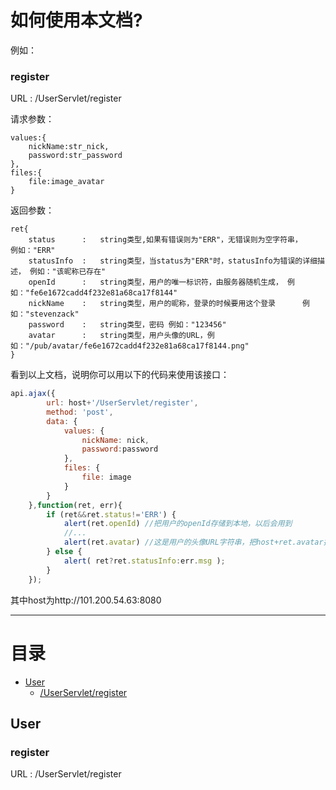 # 如何使用本文档?

例如：

### register

URL : /UserServlet/register

请求参数：

	values:{
		nickName:str_nick,
		password:str_password
	},
	files:{
		file:image_avatar
	}

返回参数：

	ret{
		status		:	string类型,如果有错误则为"ERR"，无错误则为空字符串，	例如："ERR"
		statusInfo	:	string类型，当status为"ERR"时，statusInfo为错误的详细描述，	例如："该昵称已存在"
		openId		:	string类型，用户的唯一标识符，由服务器随机生成，	例如："fe6e1672cadd4f232e81a68ca17f8144"
		nickName	:	string类型，用户的昵称，登录的时候要用这个登录		例如："stevenzack"
		password	:	string类型，密码	例如："123456"
		avatar		:	string类型，用户头像的URL，例如："/pub/avatar/fe6e1672cadd4f232e81a68ca17f8144.png"
	}

看到以上文档，说明你可以用以下的代码来使用该接口：

``` javascript
api.ajax({
        url: host+'/UserServlet/register',
        method: 'post',
        data: {
            values: {
                nickName: nick,
                password:password
            },
            files: {
                file: image
            }
        }
    },function(ret, err){
        if (ret&&ret.status!='ERR') {
        	alert(ret.openId) //把用户的openId存储到本地，以后会用到
        	//...
        	alert(ret.avatar) //这是用户的头像URL字符串，把host+ret.avatar插入到img标签的src属性里面即可使用
        } else {
            alert( ret?ret.statusInfo:err.msg );
        }
    });
```

其中host为http://101.200.54.63:8080

---

# 目录

- [User](#user)
	- [/UserServlet/register](#register-1)

## User

### register

URL : /UserServlet/register